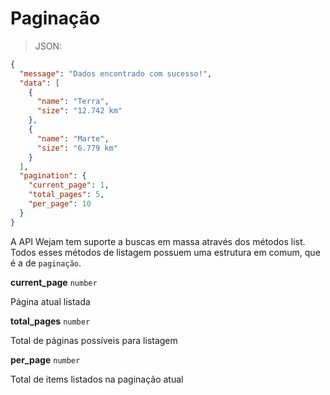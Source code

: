 # Paginação

> JSON:

```json
{
  "message": "Dados encontrado com sucesso!",
  "data": [
    {
      "name": "Terra",
      "size": "12.742 km"
    },
    {
      "name": "Marte",
      "size": "6.779 km"
    }
  ],
  "pagination": {
    "current_page": 1,
    "total_pages": 5,
    "per_page": 10
  }
}
```

<aside class="notice">
A API Wejam tem suporte a buscas em massa através dos métodos list. Todos esses métodos de listagem possuem uma estrutura em comum, que é a de <code>paginação</code>.
</aside>

**current_page** `number`

Página atual listada

**total_pages** `number`

Total de páginas possíveis para listagem

**per_page** `number`

Total de items listados na paginação atual
